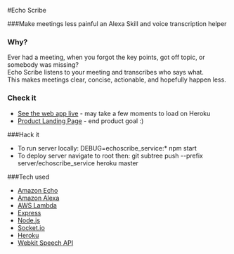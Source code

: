 #Echo Scribe

###Make meetings less painful
an Alexa Skill and voice transcription helper

### Why?
Ever had a meeting, when you forgot the key points, got off topic, or somebody was missing?<br />
Echo Scribe listens to your meeting and transcribes who says what.<br />
This makes meetings clear, concise, actionable, and hopefully happen less.<br />

### Check it
- [See the web app live](http://echoscribe.herokuapp.com/) - may take a few moments to load on Heroku<br />
- [Product Landing Page](https://rvhackathon2016.github.io/echo-scribe/) - end product goal :)

###Hack it
- To run server locally: DEBUG=echoscribe_service:* npm start 
- To deploy server navigate to root then: git subtree push --prefix server/echoscribe_service heroku master

###Tech used
- [Amazon Echo](https://www.amazon.com/dp/B00X4WHP5E)
- [Amazon Alexa](https://developer.amazon.com/alexa)
- [AWS Lambda](https://aws.amazon.com/lambda/)
- [Express](http://expressjs.com/)
- [Node.js](https://nodejs.org/)
- [Socket.io](http://socket.io/)
- [Heroku](https://www.heroku.com/)
- [Webkit Speech API](https://developer.mozilla.org/en-US/docs/Web/API/Web_Speech_API)

